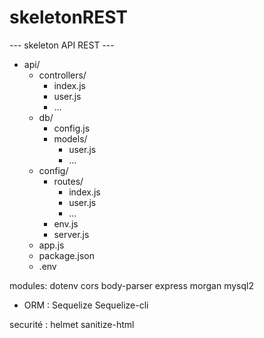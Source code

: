 # skeletonREST

--- skeleton API REST ---

- api/
  - controllers/
    - index.js
    - user.js
    - ...
  - db/
    - config.js
    - models/
      - user.js
      - ...
  - config/
    - routes/
      - index.js
      - user.js
      - ...
    - env.js
    - server.js
  - app.js
  - package.json
  - .env

modules: dotenv cors body-parser express morgan mysql2

- ORM : Sequelize Sequelize-cli

securité : helmet sanitize-html
